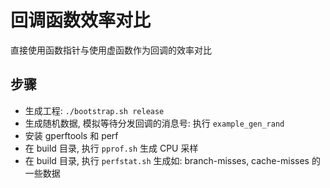 # 回调函数效率对比
直接使用函数指针与使用虚函数作为回调的效率对比  

## 步骤
* 生成工程: `./bootstrap.sh release`
* 生成随机数据, 模拟等待分发回调的消息号: 执行 `example_gen_rand`
* 安装 gperftools 和 perf
* 在 build 目录, 执行 `pprof.sh` 生成 CPU 采样
* 在 build 目录, 执行 `perfstat.sh` 生成如: branch-misses, cache-misses 的一些数据
